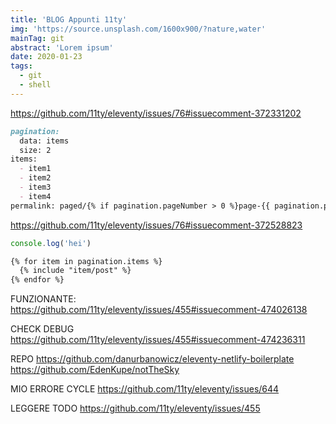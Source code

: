```yaml
---
title: 'BLOG Appunti 11ty'
img: 'https://source.unsplash.com/1600x900/?nature,water'
mainTag: git
abstract: 'Lorem ipsum'
date: 2020-01-23
tags:
  - git
  - shell
---
```


https://github.com/11ty/eleventy/issues/76#issuecomment-372331202

```md
pagination:
  data: items
  size: 2
items:
  - item1
  - item2
  - item3
  - item4
permalink: paged/{% if pagination.pageNumber > 0 %}page-{{ pagination.pageNumber }}/{% endif %}index.html
```

https://github.com/11ty/eleventy/issues/76#issuecomment-372528823

```javascript
console.log('hei')
```

```md
{% for item in pagination.items %}
  {% include "item/post" %}
{% endfor %}
```

FUNZIONANTE: https://github.com/11ty/eleventy/issues/455#issuecomment-474026138

CHECK DEBUG
https://github.com/11ty/eleventy/issues/455#issuecomment-474236311

REPO
https://github.com/danurbanowicz/eleventy-netlify-boilerplate
https://github.com/EdenKupe/notTheSky

MIO ERRORE CYCLE
https://github.com/11ty/eleventy/issues/644

LEGGERE TODO
https://github.com/11ty/eleventy/issues/455

